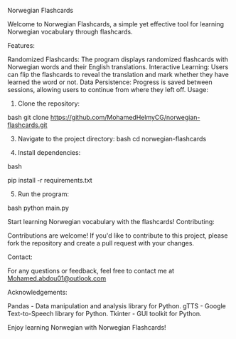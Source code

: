 Norwegian Flashcards

Welcome to Norwegian Flashcards, a simple yet effective tool for learning Norwegian vocabulary through flashcards.

Features:

Randomized Flashcards: The program displays randomized flashcards with Norwegian words and their English translations.
Interactive Learning: Users can flip the flashcards to reveal the translation and mark whether they have learned the word or not.
Data Persistence: Progress is saved between sessions, allowing users to continue from where they left off.
Usage:

1) Clone the repository:
   
bash
git clone https://github.com/MohamedHelmyCG/norwegian-flashcards.git

3) Navigate to the project directory:
bash
cd norwegian-flashcards

4) Install dependencies:
   
bash

pip install -r requirements.txt

5) Run the program:
   
bash
python main.py


Start learning Norwegian vocabulary with the flashcards!
Contributing:

Contributions are welcome! If you'd like to contribute to this project, please fork the repository and create a pull request with your changes.



Contact:

For any questions or feedback, feel free to contact me at Mohamed.abdou01@outlook.com

Acknowledgements:

Pandas - Data manipulation and analysis library for Python.
gTTS - Google Text-to-Speech library for Python.
Tkinter - GUI toolkit for Python.

Enjoy learning Norwegian with Norwegian Flashcards!
